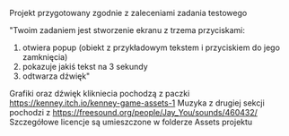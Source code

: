 Projekt przygotowany zgodnie z zaleceniami zadania testowego 

"Twoim zadaniem jest stworzenie ekranu z trzema przyciskami:
1) otwiera popup (obiekt z przykładowym tekstem i przyciskiem do jego zamknięcia)
2) pokazuje jakiś tekst na 3 sekundy
3) odtwarza dźwięk"

Grafiki oraz dźwięk klikniecia pochodzą z paczki https://kenney.itch.io/kenney-game-assets-1
Muzyka z drugiej sekcji pochodzi z https://freesound.org/people/Jay_You/sounds/460432/
Szczegółowe licencje są umieszczone w folderze Assets projektu 
